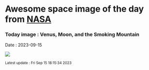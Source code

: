 
# Awesome space image of the day from [NASA](https://api.nasa.gov/)

### Today image : Venus, Moon, and the Smoking Mountain
Date : 2023-09-15

![](https://apod.nasa.gov/apod/image/2309/IMG_3603_1024.jpg)

<small>Latest update : Fri Sep 15 18:15:34 2023</small>
        
